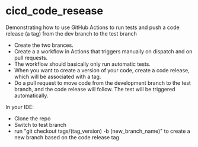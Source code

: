 # cicd_code_resease
Demonstrating how to use GitHub Actions to run tests and push a code release (a tag) from the dev branch to the test branch

- Create the two brances.
- Create a a workflow in Actions that triggers manually on dispatch and on pull requests.
- The workflow should basically only run automatic tests.
- When you want to create a version of your code, create a code release, which will be associated with a tag.
- Do a pull request to move code from the development branch to the test branch, and the code release will follow. The test will be triggered automatically.

In your IDE:
- Clone the repo
- Switch to test branch
- run "git checkout tags/(tag_version) -b (new_branch_name)" to create a new branch based on the code release tag
